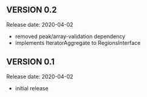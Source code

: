 VERSION 0.2
-----------

Release date: 2020-04-02

 - removed peak/array-validation dependency
 - implements IteratorAggregate to RegionsInterface

VERSION 0.1
-----------

Release date: 2020-04-02

 - initial release